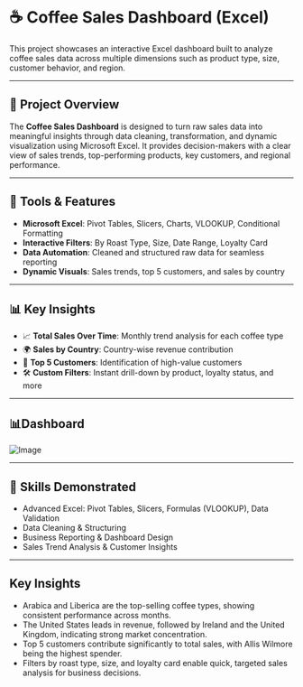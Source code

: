 # ☕ Coffee Sales Dashboard (Excel)

This project showcases an interactive Excel dashboard built to analyze coffee sales data across multiple dimensions such as product type, size, customer behavior, and region.

---

## 📌 Project Overview

The **Coffee Sales Dashboard** is designed to turn raw sales data into meaningful insights through data cleaning, transformation, and dynamic visualization using Microsoft Excel. It provides decision-makers with a clear view of sales trends, top-performing products, key customers, and regional performance.

---

## 🔧 Tools & Features

- **Microsoft Excel**: Pivot Tables, Slicers, Charts, VLOOKUP, Conditional Formatting
- **Interactive Filters**: By Roast Type, Size, Date Range, Loyalty Card
- **Data Automation**: Cleaned and structured raw data for seamless reporting
- **Dynamic Visuals**: Sales trends, top 5 customers, and sales by country

---

## 📊 Key Insights

- 📈 **Total Sales Over Time**: Monthly trend analysis for each coffee type  
- 🌍 **Sales by Country**: Country-wise revenue contribution  
- 👥 **Top 5 Customers**: Identification of high-value customers  
- 🛠️ **Custom Filters**: Instant drill-down by product, loyalty status, and more

---

## 📊Dashboard

![Image](https://github.com/user-attachments/assets/b516ea12-eb68-4aa3-859b-96a72a73204a)

---

## 🎯 Skills Demonstrated

- Advanced Excel: Pivot Tables, Slicers, Formulas (VLOOKUP), Data Validation
- Data Cleaning & Structuring
- Business Reporting & Dashboard Design
- Sales Trend Analysis & Customer Insights

---

## Key Insights

- Arabica and Liberica are the top-selling coffee types, showing consistent performance across months.
- The United States leads in revenue, followed by Ireland and the United Kingdom, indicating strong market concentration.
- Top 5 customers contribute significantly to total sales, with Allis Wilmore being the highest spender.
- Filters by roast type, size, and loyalty card enable quick, targeted sales analysis for business decisions.
